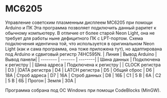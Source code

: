 # MC6205
Управление советским плазменным дисплеем МС6205 при помощи Arduino и ПК
Эта программа позволяет подключить данный раритет к обычному компьютеру. В отличие от более старой Neon Light, она не требует для работы ныне дефицитного ПК с LPT-портом.
Схема подключения идентична той, что используется в оригинальном Neon Light (как и сама программа, она тоже приложена тут), но адаптирована под Arduino и сдвиговый регистр 74HC595N.
| Линия    | Вывод Arduino | Вывод панели|
| -------- | ------- | --------|
| Шина данных  | Подключена к регистру    | 
| Шина адреса | Подключена к регистру     |
| CLOCK регистра  | D3    |
|DATA регистра | D4 |
LATCH регистра | D5 |
Общий сброс | D6 | 18А |
Строб адреса | D7 | 16А |
Строб данных | D8 | 16Б |
С1 | 5 В | 6А |
С2 | 5 В | 6Б |
Прогон | Земля | 30A |

Программа собрана под ОС Windows при помощи CodeBlocks (MinGW).
